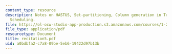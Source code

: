 ```yaml
---
content_type: resource
description: Notes on HASTUS, Set-partitioning, Column generation in Tranist Crew
  Scheduling.
file: https://ol-ocw-studio-app-production.s3.amazonaws.com/courses/1-224j-carrier-systems-fall-2003/a0bdbfa2c7a809be5eb619422d97b13b_recitation5.pdf
file_type: application/pdf
resourcetype: Document
title: recitation5.pdf
uid: a0bdbfa2-c7a8-09be-5eb6-19422d97b13b
---
```

